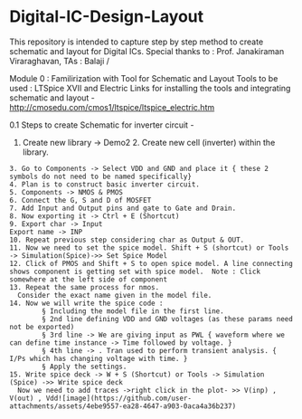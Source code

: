 # Digital-IC-Design-Layout
This repository is intended to capture step by step method to create schematic and layout for Digital ICs.
Special thanks to : Prof. Janakiraman Viraraghavan, TAs : Balaji / 


Module 0 : Familirization with Tool for Schematic and Layout
          Tools to be used : LTSpice XVII and Electric
          Links for installing the tools and integrating schematic and layout - http://cmosedu.com/cmos1/ltspice/ltspice_electric.htm

0.1 Steps to create Schematic for inverter circuit -
  1. Create new library -> Demo2
	2. Create new cell (inverter) within the library.
	
	3. Go to Components -> Select VDD and GND and place it { these 2 symbols do not need to be named specifically}
	4. Plan is to construct basic inverter circuit.
	5. Components -> NMOS & PMOS
	6. Connect the G, S and D of MOSFET
	7. Add Input and Output pins and gate to Gate and Drain.
	8. Now exporting it -> Ctrl + E (Shortcut)
	9. Export char -> Input
	Export name -> INP
	10. Repeat previous step considering char as Output & OUT.
	11. Now we need to set the spice model. Shift + S (shortcut) or Tools -> Simulation(Spice)->> Set Spice Model
	12. Click of PMOS and Shift + S to open spice model. A line connecting shows component is getting set with spice model.  Note : Click somewhere at the left side of component
	13. Repeat the same process for nmos.
      Consider the exact name given in the model file.
	14. Now we will write the spice code : 
			§ Including the model file in the first line.
			§ 2nd line defining VDD and GND voltages (as these params need not be exported)
			§ 3rd line -> We are giving input as PWL { waveform where we can define time instance -> Time followed by voltage. }
			§ 4th line -> . Tran used to perform transient analysis. { I/Ps which has changing voltage with time. }
			§ Apply the settings.
	15. Write spice deck -> W + S (Shortcut) or Tools -> Simulation (Spice) ->> Write spice deck
      Now we need to add traces ->right click in the plot- >> V(inp) , V(out) , Vdd![image](https://github.com/user-attachments/assets/4ebe9557-ea28-4647-a903-0aca4a36b237)
